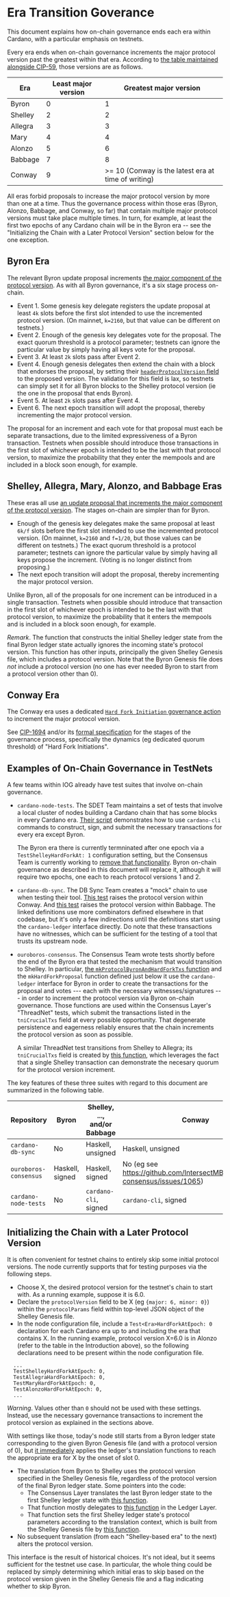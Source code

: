 # Era Transition Goverance

This document explains how on-chain governance ends each era within Cardano, with a particular emphasis on testnets.

Every era ends when on-chain governance increments the major protocol version past the greatest within that era.
According to [the table maintained alongside CIP-59](https://github.com/cardano-foundation/CIPs/blob/master/CIP-0059/feature-table.md), those versions are as follows.

| Era | Least major version | Greatest major version |
| - | - | - |
| Byron | 0 | 1 |
| Shelley | 2 | 2 |
| Allegra | 3 | 3 |
| Mary | 4 | 4 |
| Alonzo | 5 | 6 |
| Babbage | 7 | 8 |
| Conway | 9 | >= 10 (Conway is the latest era at time of writing) |

All eras forbid proposals to increase the major protocol version by more than one at a time.
Thus the governance process within those eras (Byron, Alonzo, Babbage, and Conway, so far) that contain multiple major protocol versions must take place multiple times.
In turn, for example, at least the first two epochs of any Cardano chain will be in the Byron era -- see the "Initializing the Chain with a Later Protocol Version" section below for the one exception.

## Byron Era

The relevant Byron update proposal increments [the major component of the protocol version](https://github.com/IntersectMBO/cardano-ledger/blob/f5b35692b4d92d664187781a98b7af3fab445bad/eras/byron/ledger/impl/src/Cardano/Chain/Update/Proposal.hs#L219).
As with all Byron governance, it's a six stage process on-chain.

- Event 1.
  Some genesis key delegate registers the update proposal at least `4k` slots before the first slot intended to use the incremented protocol version.
  (On mainnet, `k=2160`, but that value can be different on testnets.)
- Event 2.
  Enough of the genesis key delegates vote for the proposal.
  The exact quorum threshold is a protocol parameter; testnets can ignore the particular value by simply having all keys vote for the proposal.
- Event 3.
  At least `2k` slots pass after Event 2.
- Event 4.
  Enough genesis delegates then extend the chain with a block that endorses the proposal, by setting their [`headerProtocolVersion` field](https://github.com/IntersectMBO/cardano-ledger/blob/f5b35692b4d92d664187781a98b7af3fab445bad/eras/byron/ledger/impl/src/Cardano/Chain/Block/Header.hs#L158-L159) to the proposed version.
  The validation for this field is lax, so testnets can simply set it for all Byron blocks to the Shelley protocol version (ie the one in the proposal that ends Byron).
- Event 5.
  At least `2k` slots pass after Event 4.
- Event 6.
  The next epoch transition will adopt the proposal, thereby incrementing the major protocol version.

The proposal for an increment and each vote for that proposal must each be separate transactions, due to the limited expressiveness of a Byron transaction.
Testnets when possible should introduce those transactions in the first slot of whichever epoch is intended to be the last with that protocol version, to maximize the probability that they enter the mempools and are included in a block soon enough, for example.

## Shelley, Allegra, Mary, Alonzo, and Babbage Eras

These eras all use [an update proposal that increments the major component of the protocol version](https://github.com/IntersectMBO/cardano-ledger/blob/f5b35692b4d92d664187781a98b7af3fab445bad/libs/cardano-ledger-core/src/Cardano/Ledger/Core/PParams.hs#L355).
The stages on-chain are simpler than for Byron.

- Enough of the genesis key delegates make the same proposal at least `6k/f` slots before the first slot intended to use the incremented protocol version.
  (On mainnet, `k=2160` and `f=1/20`, but those values can be different on testnets.)
  The exact quorum threshold is a protocol parameter; testnets can ignore the particular value by simply having all keys propose the increment.
  (Voting is no longer distinct from proposing.)
- The next epoch transition will adopt the proposal, thereby incrementing the major protocol version.

Unlike Byron, all of the proposals for one increment can be introduced in a single transaction.
Testnets when possible should introduce that transaction in the first slot of whichever epoch is intended to be the last with that protocol version, to maximize the probability that it enters the mempools and is included in a block soon enough, for example.

*Remark*.
The function that constructs the initial Shelley ledger state from the final Byron ledger state actually ignores the incoming state's protocol version.
This function has other inputs, principally the given Shelley Genesis file, which includes a protocol version.
Note that the Byron Genesis file does _not_ include a protocol version (no one has ever needed Byron to start from a protocol version other than 0).

## Conway Era

The Conway era uses a dedicated [`Hard Fork Initiation` governance action](https://github.com/IntersectMBO/cardano-ledger/blob/f5b35692b4d92d664187781a98b7af3fab445bad/eras/conway/impl/src/Cardano/Ledger/Conway/Governance/Procedures.hs#L805-L810) to increment the major protocol version.

See [CIP-1694](https://cips.cardano.org/cip/CIP-1694) and/or its [formal specification](https://github.com/IntersectMBO/formal-ledger-specifications/) for the stages of the governance process, specifically the dynamics (eg dedicated quorum threshold) of "Hard Fork Initiations".

## Examples of On-Chain Governance in TestNets

A few teams within IOG already have test suites that involve on-chain governance.

- `cardano-node-tests`.
  The SDET Team maintains a set of tests that involve a local cluster of nodes building a Cardano chain that has some blocks in every Cardano era.
  [Their script]( https://github.com/IntersectMBO/cardano-node-tests/blob/05d0c4989d3d1bbebb7af894b4c5f9ba9fd32a25/cardano_node_tests/cluster_scripts/conway/start-cluster) demonstrates how to use `cardano-cli` commands to construct, sign, and submit the necessary transactions for every era except Byron.

  The Byron era there is currently termninated after one epoch via a `TestShelleyHardForkAt: 1` configuration setting, but the Consensus Team is currently working to [remove that functionality](https://github.com/IntersectMBO/ouroboros-consensus/issues/416).
  Byron on-chain governance as described in this document will replace it, although it will require two epochs, one each to reach protocol versions 1 and 2.

- `cardano-db-sync`.
  The DB Sync Team creates a "mock" chain to use when testing their tool.
  [This test](https://github.com/IntersectMBO/cardano-db-sync/blob/0f1d93f9b868caaf14c6cd0e77991e63c07c067f/cardano-chain-gen/test/Test/Cardano/Db/Mock/Unit/Conway/Governance.hs#L451) raises the protocol version within Conway.
  And [this test](https://github.com/IntersectMBO/cardano-db-sync/blob/0f1d93f9b868caaf14c6cd0e77991e63c07c067f/cardano-chain-gen/test/Test/Cardano/Db/Mock/Unit/Conway/Other.hs#L447) raises the protocol version within Babbage.
  The linked definitions use more combinators defined elsewhere in that codebase, but it's only a few indirections until the definitions start using the `cardano-ledger` interface directly.
  Do note that these transactions have no witnesses, which can be sufficient for the testing of a tool that trusts its upstream node.

- `ouroboros-consensus`.
  The Consensus Team wrote tests shortly before the end of the Byron era that tested the mechanism that would transition to Shelley.
  In particular, [the `mkProtocolByronAndHardForkTxs` function](https://github.com/IntersectMBO/ouroboros-consensus/blob/a9a5f3aaf3ddd45b3dd58a132d65b657bbf285e5/ouroboros-consensus-cardano/src/unstable-byron-testlib/Test/ThreadNet/Infra/Byron/TrackUpdates.hs#L318-L363) and the `mkHardForkProposal` function defined just below it use the `cardano-ledger` interface for Byron in order to create the transactions for the proposal and votes --- each with the necessary witnesses/signatures --- in order to increment the protocol version via Byron on-chain governance.
  Those functions are used within the Consensus Layer's "ThreadNet" tests, which submit the transactions listed in the `tniCrucialTxs` field at every possible opportunity.
  That degenerate persistence and eagerness reliably ensures that the chain increments the protocol version as soon as possible.

  A similar ThreadNet test transitions from Shelley to Allegra; its `tniCrucialTxs` field is created by [this function](https://github.com/IntersectMBO/ouroboros-consensus/blob/a9a5f3aaf3ddd45b3dd58a132d65b657bbf285e5/ouroboros-consensus-cardano/src/unstable-shelley-testlib/Test/ThreadNet/Infra/Shelley.hs#L431), which leverages the fact that a single Shelley transaction can demonstrate the necesary quorum for the protocol version increment.

The key features of these three suites with regard to this document are summarized in the following table.

| Repository | Byron | Shelley, ..., and/or Babbage | Conway |
| - | - | - | - |
| `cardano-db-sync` | No | Haskell, unsigned | Haskell, unsigned |
| `ouroboros-consensus` | Haskell, signed | Haskell, signed | No (eg see https://github.com/IntersectMBO/ouroboros-consensus/issues/1065)|
| `cardano-node-tests` | No | `cardano-cli`, signed | `cardano-cli`, signed |

## Initializing the Chain with a Later Protocol Version

It is often convenient for testnet chains to entirely skip some initial protocol versions.
The node currently supports that for testing purposes via the following steps.

- Choose X, the desired protocol version for the testnet's chain to start with.
  As a running example, suppose it is 6.0.
- Declare the `protocolVersion` field to be X (eg `{major: 6, minor: 0}`) within the `protocolParams` field within top-level JSON object of the Shelley Genesis file.
- In the node configuration file, include a `Test<Era>HardForkAtEpoch: 0` declaration for each Cardano era up to and including the era that contains X.
  In the running example, protocol version X=6.0 is in Alonzo (refer to the table in the Introduction above), so the following declarations need to be present within the node configuration file.

```
  ...
  TestShelleyHardForkAtEpoch: 0,
  TestAllegraHardForkAtEpoch: 0,
  TestMaryHardForkAtEpoch: 0,
  TestAlonzoHardForkAtEpoch: 0,
  ...
```

*Warning*.
Values other than `0` should not be used with these settings.
Instead, use the necessary governance transactions to increment the protocol version as explained in the sections above.

With settings like those, today's node still starts from a Byron ledger state corresponding to the given Byron Genesis file (and with a protocol version of 0), but [it immediately](https://github.com/IntersectMBO/ouroboros-consensus/blob/a9a5f3aaf3ddd45b3dd58a132d65b657bbf285e5/ouroboros-consensus/src/ouroboros-consensus/Ouroboros/Consensus/HardFork/Combinator/Embed/Nary.hs#L268-L276) applies the ledger's translation functions to reach the appropriate era for X by the onset of slot 0.

- The translation from Byron to Shelley uses the protocol version specified in the Shelley Genesis file, regardless of the protocol version of the final Byron ledger state.
  Some pointers into the code:
    - The Consensus Layer translates the last Byron ledger state to the first Shelley ledger state with [this function](https://github.com/IntersectMBO/ouroboros-consensus/blob/a9a5f3aaf3ddd45b3dd58a132d65b657bbf285e5/ouroboros-consensus-cardano/src/ouroboros-consensus-cardano/Ouroboros/Consensus/Cardano/CanHardFork.hs#L265-L269).
    - That function mostly delegates to [this function](https://github.com/IntersectMBO/cardano-ledger/blob/f5b35692b4d92d664187781a98b7af3fab445bad/eras/shelley/impl/src/Cardano/Ledger/Shelley/API/ByronTranslation.hs#L92-L100) in the Ledger Layer.
    - That function sets the first Shelley ledger state's protocol parameters according to the translation context, which is built from the Shelley Genesis file by [this function](https://github.com/IntersectMBO/cardano-ledger/blob/f5b35692b4d92d664187781a98b7af3fab445bad/eras/shelley/impl/src/Cardano/Ledger/Shelley/Translation.hs#L77-L85).
- No subsequent translation (from each "Shelley-based era" to the next) alters the protocol version.

This interface is the result of historical choices.
It's not ideal, but it seems sufficient for the testnet use case.
In particular, the whole thing could be replaced by simply determining which initial eras to skip based on the protocol version given in the Shelley Genesis file and a flag indicating whether to skip Byron.
